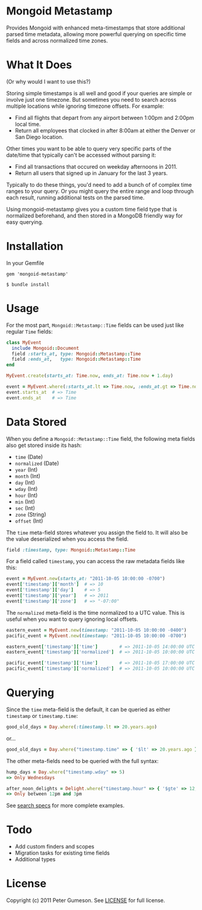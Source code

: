 Mongoid Metastamp
=========================

Provides Mongoid with enhanced meta-timestamps that store additional parsed time metadata,
allowing more powerful querying on specific time fields and across normalized time zones.


What It Does
=========================
(Or why would I want to use this?)

Storing simple timestamps is all well and good if your queries are simple or involve just one timezone.
But sometimes you need to search across multiple locations while
ignoring timezone offsets. For example:

* Find all flights that depart from any airport between 1:00pm and 2:00pm local time.
* Return all employees that clocked in after 8:00am at either the Denver or San Diego location.

Other times you want to be able to query very specific parts of the
date/time that typically can't be accessed without parsing it:

* Find all transactions that occured on weekday afternoons in 2011.
* Return all users that signed up in January for the last 3 years.

Typically to do these things, you'd need to add a bunch of of complex time ranges to your query.
Or you might query the entire range and loop through each result, running additional tests on the parsed time.

Using mongoid-metastamp gives you a custom time field type that is normalized beforehand,
and then stored in a MongoDB friendly way for easy querying.


Installation
=========================

In your Gemfile

```
gem 'mongoid-metastamp'
```

```
$ bundle install
```

Usage
=========================

For the most part, `Mongoid::Metastamp::Time` fields can be used just like regular `Time` fields:

```ruby
class MyEvent
  include Mongoid::Document
  field :starts_at, type: Mongoid::Metastamp::Time
  field :ends_at,   type: Mongoid::Metastamp::Time
end
```

```ruby
MyEvent.create(starts_at: Time.now, ends_at: Time.now + 1.day)

event = MyEvent.where(:starts_at.lt => Time.now, :ends_at.gt => Time.now).one
event.starts_at  # => Time
event.ends_at    # => Time
```

Data Stored
=========================

When you define a `Mongoid::Metastamp::Time` field, the following meta fields also get stored inside its hash:

* `time` (Date)
* `normalized` (Date)
* `year` (Int)
* `month` (Int)
* `day` (Int)
* `wday` (Int)
* `hour` (Int)
* `min` (Int)
* `sec` (Int)
* `zone` (String)
* `offset` (Int)


The `time` meta-field stores whatever you assign the field to.
It will also be the value deserialized when you access the field.

```ruby
field :timestamp, type: Mongoid::Metastamp::Time
```

For a field called `timestamp`, you can access the raw metadata fields like this:

```ruby
event = MyEvent.new(starts_at: "2011-10-05 10:00:00 -0700")
event['timestamp']['month']  # => 10
event['timestamp']['day']    # => 5
event['timestamp']['year']   # => 2011
event['timestamp']['zone']   # => "-07:00"
```

The `normalized` meta-field is the time normalized to a UTC value.
This is useful when you want to query ignoring local offsets.

```ruby
eastern_event = MyEvent.new(timestamp: "2011-10-05 10:00:00 -0400")
pacific_event = MyEvent.new(timestamp: "2011-10-05 10:00:00 -0700")

eastern_event['timestamp']['time']        # => 2011-10-05 14:00:00 UTC
eastern_event['timestamp']['normalized']  # => 2011-10-05 10:00:00 UTC

pacific_event['timestamp']['time']        # => 2011-10-05 17:00:00 UTC
pacific_event['timestamp']['normalized']  # => 2011-10-05 10:00:00 UTC
```


Querying
=========================

Since the `time` meta-field is the default, it can be queried as either `timestamp` or `timestamp.time`:

```ruby
good_old_days = Day.where(:timestamp.lt => 20.years.ago)
```

or...

```ruby
good_old_days = Day.where("timestamp.time" => { '$lt' => 20.years.ago })
```

The other meta-fields need to be queried with the full syntax:

```ruby
hump_days = Day.where("timestamp.wday" => 5)
=> Only Wednesdays

after_noon_delights = Delight.where("timestamp.hour" => { '$gte' => 12, '$lte' => 15 })
=> Only between 12pm and 3pm
```
See [search specs](https://github.com/sporkd/mongoid-metastamp/blob/master/spec/time_search_spec.rb)
for more complete examples.


Todo
======

* Add custom finders and scopes
* Migration tasks for existing time fields
* Additional types


License
========

Copyright (c) 2011 Peter Gumeson.
See [LICENSE](https://github.com/sporkd/mongoid-metastamp/blob/master/LICENSE) for full license.


